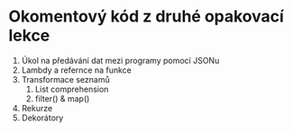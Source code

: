 # Okomentový kód z druhé opakovací lekce

1. Úkol na předávání dat mezi programy pomocí JSONu
2. Lambdy a refernce na funkce
3. Transformace seznamů
	1. List comprehension
	1. filter() & map()
4. Rekurze
5. Dekorátory
